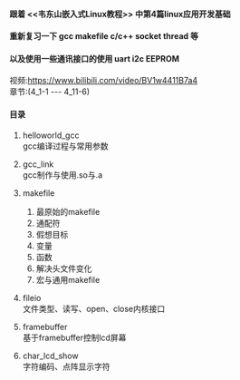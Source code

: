 #### 跟着 <<韦东山嵌入式Linux教程>> 中第4篇linux应用开发基础  
#### 重新复习一下 gcc makefile c/c++ socket thread 等  
#### 以及使用一些通讯接口的使用 uart i2c EEPROM  
视频:https://www.bilibili.com/video/BV1w4411B7a4  
章节:(4_1-1 --- 4_11-6)

#### 目录
1. helloworld_gcc  
gcc编译过程与常用参数

2. gcc_link  
gcc制作与使用.so与.a

3. makefile  
    1. 最原始的makefile  
    2. 通配符  
    3. 假想目标
    4. 变量
    5. 函数
    6. 解决头文件变化
    7. 宏与通用makefile  
  
4. fileio  
文件类型、读写、open、close内核接口

5. framebuffer  
基于framebuffer控制lcd屏幕

6. char_lcd_show  
字符编码、点阵显示字符
